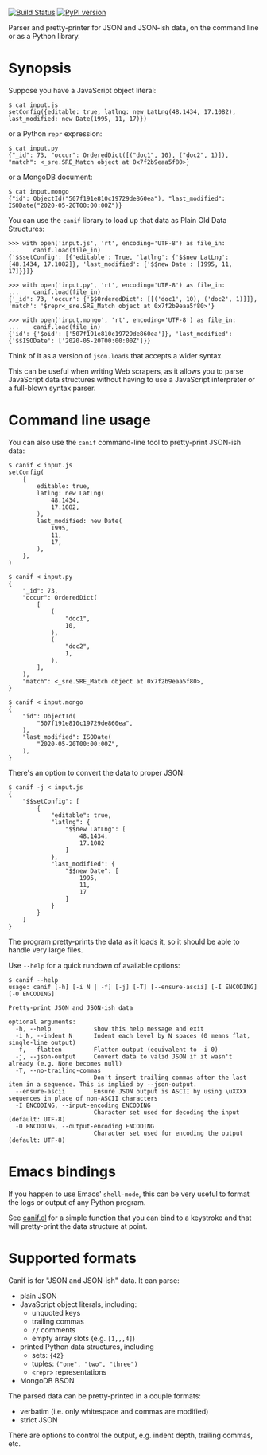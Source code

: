 [![Build Status](https://travis-ci.org/saintamh/canif.svg?branch=master)](https://travis-ci.org/saintamh/canif)
[![PyPI version](https://badge.fury.io/py/canif.svg)](https://pypi.org/project/canif/)

Parser and pretty-printer for JSON and JSON-ish data, on the command line or as a Python library.


Synopsis
========

Suppose you have a JavaScript object literal:

```console
$ cat input.js
setConfig({editable: true, latlng: new LatLng(48.1434, 17.1082), last_modified: new Date(1995, 11, 17)})
```

or a Python `repr` expression:

```console
$ cat input.py
{"_id": 73, "occur": OrderedDict([("doc1", 10), ("doc2", 1)]), "match": <_sre.SRE_Match object at 0x7f2b9eaa5f80>}
```

or a MongoDB document:

```console
$ cat input.mongo
{"id": ObjectId("507f191e810c19729de860ea"), "last_modified": ISODate("2020-05-20T00:00:00Z")}
```

You can use the `canif` library to load up that data as Plain Old Data Structures:

```pycon
>>> with open('input.js', 'rt', encoding='UTF-8') as file_in:
...    canif.load(file_in)
{'$$setConfig': [{'editable': True, 'latlng': {'$$new LatLng': [48.1434, 17.1082]}, 'last_modified': {'$$new Date': [1995, 11, 17]}}]}
```

```pycon
>>> with open('input.py', 'rt', encoding='UTF-8') as file_in:
...    canif.load(file_in)
{'_id': 73, 'occur': {'$$OrderedDict': [[('doc1', 10), ('doc2', 1)]]}, 'match': '$repr<_sre.SRE_Match object at 0x7f2b9eaa5f80>'}
```

```pycon
>>> with open('input.mongo', 'rt', encoding='UTF-8') as file_in:
...    canif.load(file_in)
{'id': {'$oid': ['507f191e810c19729de860ea']}, 'last_modified': {'$$ISODate': ['2020-05-20T00:00:00Z']}}
```

Think of it as a version of `json.loads` that accepts a wider syntax. 

This can be useful when writing Web scrapers, as it allows you to parse JavaScript data structures without having to use a
JavaScript interpreter or a full-blown syntax parser.


Command line usage
==================

You can also use the `canif` command-line tool to pretty-print JSON-ish data:

```console
$ canif < input.js
setConfig(
    {
        editable: true,
        latlng: new LatLng(
            48.1434,
            17.1082,
        ),
        last_modified: new Date(
            1995,
            11,
            17,
        ),
    },
)
```

```console
$ canif < input.py
{
    "_id": 73,
    "occur": OrderedDict(
        [
            (
                "doc1",
                10,
            ),
            (
                "doc2",
                1,
            ),
        ],
    ),
    "match": <_sre.SRE_Match object at 0x7f2b9eaa5f80>,
}
```

```console
$ canif < input.mongo
{
    "id": ObjectId(
        "507f191e810c19729de860ea",
    ),
    "last_modified": ISODate(
        "2020-05-20T00:00:00Z",
    ),
}
```

There's an option to convert the data to proper JSON:

```console
$ canif -j < input.js
{
    "$$setConfig": [
        {
            "editable": true,
            "latlng": {
                "$$new LatLng": [
                    48.1434,
                    17.1082
                ]
            },
            "last_modified": {
                "$$new Date": [
                    1995,
                    11,
                    17
                ]
            }
        }
    ]
}
```

The program pretty-prints the data as it loads it, so it should be able to handle very large files.

Use `--help` for a quick rundown of available options:

```console
$ canif --help
usage: canif [-h] [-i N | -f] [-j] [-T] [--ensure-ascii] [-I ENCODING] [-O ENCODING]

Pretty-print JSON and JSON-ish data

optional arguments:
  -h, --help            show this help message and exit
  -i N, --indent N      Indent each level by N spaces (0 means flat, single-line output)
  -f, --flatten         Flatten output (equivalent to -i 0)
  -j, --json-output     Convert data to valid JSON if it wasn't already (e.g. None becomes null)
  -T, --no-trailing-commas
                        Don't insert trailing commas after the last item in a sequence. This is implied by --json-output.
  --ensure-ascii        Ensure JSON output is ASCII by using \uXXXX sequences in place of non-ASCII characters
  -I ENCODING, --input-encoding ENCODING
                        Character set used for decoding the input (default: UTF-8)
  -O ENCODING, --output-encoding ENCODING
                        Character set used for encoding the output (default: UTF-8)
```


Emacs bindings
==============

If you happen to use Emacs' `shell-mode`, this can be very useful to format the logs or output of any Python program.

See [canif.el](emacs/canif.el) for a simple function that you can bind to a keystroke and that will pretty-print the data structure
at point.


Supported formats
=================

Canif is for "JSON and JSON-ish" data. It can parse:

* plain JSON
* JavaScript object literals, including:
  * unquoted keys
  * trailing commas
  * `//` comments
  * empty array slots (e.g. `[1,,,4]`)
* printed Python data structures, including
  * sets: `{42}`
  * tuples: `("one", "two", "three")`
  * `<repr>` representations 
* MongoDB BSON

The parsed data can be pretty-printed in a couple formats:

* verbatim (i.e. only whitespace and commas are modified)
* strict JSON

There are options to control the output, e.g. indent depth, trailing commas, etc.
